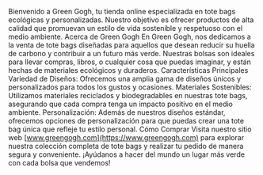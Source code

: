 Bienvenido a Green Gogh, tu tienda online especializada en tote bags ecológicas y personalizadas. Nuestro objetivo es ofrecer productos de alta calidad que promuevan un estilo de vida sostenible y respetuoso con el medio ambiente.
 Acerca de Green Gogh
En Green Gogh, nos dedicamos a la venta de tote bags diseñadas para aquellos que desean reducir su huella de carbono y contribuir a un futuro más verde. Nuestras bolsas son ideales para llevar compras, libros, o cualquier cosa que puedas imaginar, y están hechas de materiales ecológicos y duraderos.
 Características Principales
Variedad de Diseños: Ofrecemos una amplia gama de diseños únicos y personalizados para todos los gustos y ocasiones.
Materiales Sostenibles: Utilizamos materiales reciclados y biodegradables en nuestras tote bags, asegurando que cada compra tenga un impacto positivo en el medio ambiente.
Personalización: Además de nuestros diseños estándar, ofrecemos opciones de personalización para que puedas crear una tote bag única que refleje tu estilo personal.
 Cómo Comprar
Visita nuestro sitio web [www.greengogh.com](https://www.greengogh.com) para explorar nuestra colección completa de tote bags y realizar tu pedido de manera segura y conveniente. ¡Ayúdanos a hacer del mundo un lugar más verde con cada bolsa que vendemos!
